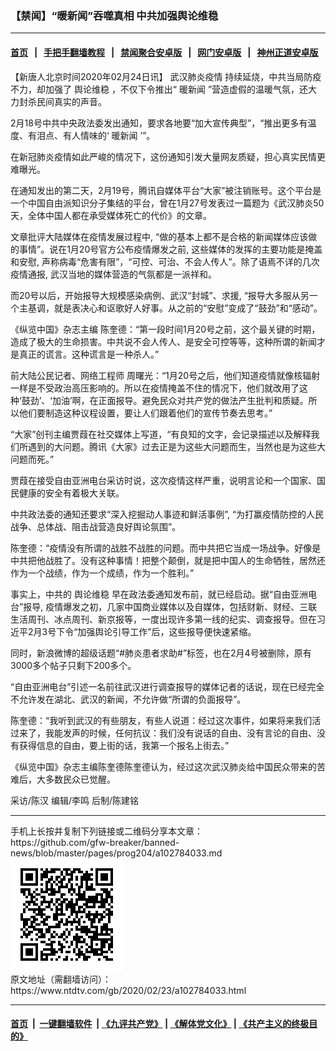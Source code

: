 ### 【禁闻】“暖新闻”吞噬真相 中共加强舆论维稳
------------------------

#### [首页](https://github.com/gfw-breaker/banned-news/blob/master/README.md) &nbsp;&nbsp;|&nbsp;&nbsp; [手把手翻墙教程](https://github.com/gfw-breaker/guides/wiki) &nbsp;&nbsp;|&nbsp;&nbsp; [禁闻聚合安卓版](https://github.com/gfw-breaker/bn-android) &nbsp;&nbsp;|&nbsp;&nbsp; [网门安卓版](https://github.com/oGate2/oGate) &nbsp;&nbsp;|&nbsp;&nbsp; [神州正道安卓版](https://github.com/SzzdOgate/update) 



<div><div class="post_content" itemprop="articleBody">
 <p>
  【新唐人北京时间2020年02月24日讯】
  <ok href="https://www.ntdtv.com/gb/442749.htm">
   武汉肺炎疫情
  </ok>
  持续延烧，中共当局防疫不力，却加强了
  <ok href="https://www.ntdtv.com/gb/舆论维稳.htm">
   舆论维稳
  </ok>
  ，不仅下令推出“
  <ok href="https://www.ntdtv.com/gb/暖新闻.htm">
   暖新闻
  </ok>
  ”营造虚假的温暖气氛，还大力封杀民间真实的声音。
 </p>
 <p>
  2月18号中共中央政法委发出通知，要求各地要“加大宣传典型”，“推出更多有温度、有泪点、有人情味的‘
  <ok href="https://www.ntdtv.com/gb/暖新闻.htm">
   暖新闻
  </ok>
  ’”。
 </p>
 <p>
  在新冠肺炎疫情如此严峻的情况下，这份通知引发大量网友质疑，担心真实民情更难曝光。
 </p>
 <p>
  在通知发出的第二天，2月19号，腾讯自媒体平台“大家”被注销账号。这个平台是一个中国自由派知识分子集结的平台，曾在1月27号发表过一篇题为《武汉肺炎50天，全体中国人都在承受媒体死亡的代价》的文章。
 </p>
 <p>
  文章批评大陆媒体在疫情发展过程中, “做的基本上都不是合格的新闻媒体应该做的事情”。说在1月20号官方公布疫情爆发之前, 这些媒体的发挥的主要功能是掩盖和安慰, 声称病毒“危害有限”，“可控、可治、不会人传人”。除了语焉不详的几次疫情通报, 武汉当地的媒体营造的气氛都是一派祥和。
 </p>
 <p>
  而20号以后，开始报导大规模感染病例、武汉“封城”、求援, “报导大多服从另一个主基调，就是表决心和讴歌好人好事。从之前的“安慰”变成了“鼓劲”和“感动”。
 </p>
 <p>
  《纵览中国》杂志主编 陈奎德：“第一段时间1月20号之前，这个最关键的时期，造成了极大的生命损害。中共说不会人传人、是安全可控等等，这种所谓的新闻才是真正的谎言。这种谎言是一种杀人。”
 </p>
 <p>
  前大陆公民记者、网络工程师 周曙光：“1月20号之后，他们知道疫情就像核辐射一样是不受政治高压影响的。所以在疫情掩盖不住的情况下，他们就改用了这种‘鼓劲’、‘加油’啊，在正面报导。避免民众对共产党的做法产生批判和质疑。所以他们要制造这种议程设置，要让人们跟着他们的宣传节奏去思考。”
 </p>
 <p>
  “大家”创刊主编贾葭在社交媒体上写道，“有良知的文字，会记录描述以及解释我们所遇到的大问题。腾讯《大家》过去正是为这些大问题而生，当然也是为这些大问题而死。”
 </p>
 <p>
  贾葭在接受自由亚洲电台采访时说，这次疫情这样严重，说明言论和一个国家、国民健康的安全有着极大关联。
 </p>
 <p>
  中共政法委的通知还要求“深入挖掘动人事迹和鲜活事例”, “为打赢疫情防控的人民战争、总体战、阻击战营造良好舆论氛围”。
 </p>
 <p>
  陈奎德：“疫情没有所谓的战胜不战胜的问题。而中共把它当成一场战争。好像是中共把他战胜了。没有这种事情！把整个颠倒，就是把中国人的生命牺牲，居然还作为一个战绩，作为一个成绩，作为一个胜利。”
 </p>
 <p>
  事实上，中共的
  <ok href="https://www.ntdtv.com/gb/舆论维稳.htm">
   舆论维稳
  </ok>
  早在政法委通知发布前，就已经启动。据“自由亚洲电台”报导, 疫情爆发之初，几家中国商业媒体以及自媒体，包括财新、财经、三联生活周刊、冰点周刊、新京报等，一度出现许多第一线的纪实、调查报导。但在习近平2月3号下令“加强舆论引导工作”后，这些报导便快速紧缩。
 </p>
 <p>
  同时，新浪微博的超级话题“#肺炎患者求助#”标签，也在2月4号被删除，原有3000多个帖子只剩下200多个。
 </p>
 <p>
  “自由亚洲电台”引述一名前往武汉进行调查报导的媒体记者的话说，现在已经完全不允许发在湖北、武汉的新闻，不允许做“所谓的负面报导”。
 </p>
 <p>
  陈奎德：“我听到武汉的有些朋友，有些人说道：经过这次事件，如果将来我们活过来了，我能发声的时候，任何抗议：我们没有说话的自由、没有言论的自由、没有获得信息的自由，要上街的话，我第一个报名上街去。”
 </p>
 <p>
  《纵览中国》杂志主编陈奎德陈奎德认为，经过这次武汉肺炎给中国民众带来的苦难后，大多数民众已觉醒。
 </p>
 <p>
  采访/陈汉 编辑/李鸣 后制/陈建铭
 </p>
 <div class="single_ad">
 </div>
</div>
</div>
<hr/>
手机上长按并复制下列链接或二维码分享本文章：<br/>
https://github.com/gfw-breaker/banned-news/blob/master/pages/prog204/a102784033.md <br/>
<a href='https://github.com/gfw-breaker/banned-news/blob/master/pages/prog204/a102784033.md'><img src='https://github.com/gfw-breaker/banned-news/blob/master/pages/prog204/a102784033.md.png'/></a> <br/>
原文地址（需翻墙访问）：https://www.ntdtv.com/gb/2020/02/23/a102784033.html


------------------------
#### [首页](https://github.com/gfw-breaker/banned-news/blob/master/README.md) &nbsp;|&nbsp; [一键翻墙软件](https://github.com/gfw-breaker/nogfw/blob/master/README.md) &nbsp;| [《九评共产党》](https://github.com/gfw-breaker/9ping.md/blob/master/README.md#九评之一评共产党是什么) | [《解体党文化》](https://github.com/gfw-breaker/jtdwh.md/blob/master/README.md) | [《共产主义的终极目的》](https://github.com/gfw-breaker/gczydzjmd.md/blob/master/README.md)


<img src='http://gfw-breaker.win/banned-news/pages/prog204/a102784033.md' width='0px' height='0px'/>
